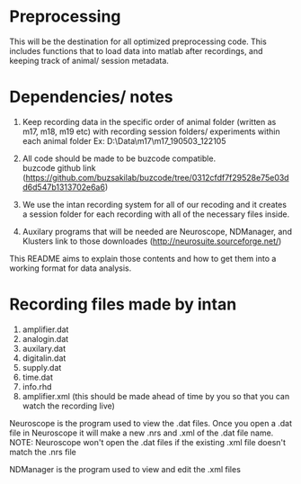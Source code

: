 # Preprocessing
This will be the destination for all optimized preprocessing code.  This includes functions that to load data into matlab after recordings,
and keeping track of animal/ session metadata. 

# Dependencies/ notes
1. Keep recording data in the specific order of animal folder (written as m17, m18, m19 etc) with recording session folders/ experiments    within each animal folder
Ex:  D:\Data\m17\m17_190503_122105

2. All code should be made to be buzcode compatible.  
buzcode github link (https://github.com/buzsakilab/buzcode/tree/0312cfdf7f29528e75e03dd6d547b1313702e6a6)

3. We use the intan recording system for all of our recoding and it creates a session folder for each recording with all of the necessary files inside. 

4. Auxilary programs that will be needed are Neuroscope, NDManager, and Klusters 
link to those downloades (http://neurosuite.sourceforge.net/)

This README aims to explain those contents and how to get them into a working format for data analysis.


# Recording files made by intan
1. amplifier.dat
2. analogin.dat
3. auxilary.dat
4. digitalin.dat
5. supply.dat
6. time.dat
7. info.rhd
8. amplifier.xml (this should be made ahead of time by you so that you can watch the recording live)

Neuroscope is the program used to view the .dat files.  Once you open a .dat file in Neuroscope it will make a new .nrs and .xml of the .dat file name. NOTE: Neuroscope won't open the .dat files if the existing .xml file doesn't match the .nrs file

NDManager is the program used to view and edit the .xml files 
